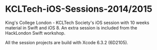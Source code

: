 # KCLTech-iOS-Sessions-2014/2015
King's College London - KCLTech Society's iOS session with 10 weeks material in Swift and iOS 8. An extra session is included from the HackLondon Swift workshop.

All the session projects are build with Xcode 6.3.2 (6D2105).
